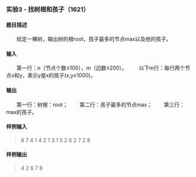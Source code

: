 ### 实验3 - 找树根和孩子（1621）
#### 题目描述
&emsp;&emsp;给定一棵树，输出树的根root，孩子最多的节点max以及他的孩子。
#### 输入
&emsp;&emsp;第一行：n（节点个数≤100），m（边数≤200）。
&emsp;&emsp;以下m行：每行两个节点x和y，表示y是x的孩子(x,y≤1000)。
#### 输出
&emsp;&emsp;第一行：树根：root；
&emsp;&emsp;第二行：孩子最多的节点max；
&emsp;&emsp;第三行：max的孩子。
#### 样例输入
>8 7
4 1
4 2
1 3
1 5
2 6
2 7
2 8
#### 样例输出
>4
2
6 7 8
